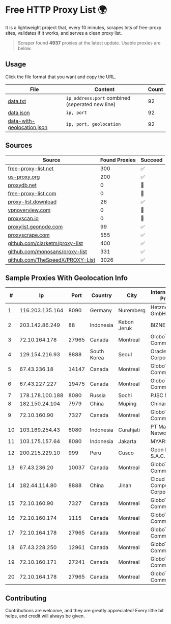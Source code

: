 
# Free HTTP Proxy List 🌍

It is a lightweight project that, every 10 minutes, scrapes lots of free-proxy sites, validates if it works, and serves a clean proxy list.


> Scraper found **4937** proxies at the latest update. Usable proxies are below.

## Usage

Click the file format that you want and copy the URL.


|File|Content|Count|
|----|-------|-----|
|[data.txt](https://raw.githubusercontent.com/themiralay/Proxy-List-World/master/data.txt)|`ip_address:port` combined (seperated new line)|92|
|[data.json](https://raw.githubusercontent.com/themiralay/Proxy-List-World/master/data.json)|`ip, port`|92|
|[data-with-geolocation.json](https://raw.githubusercontent.com/themiralay/Proxy-List-World/master/data-with-geolocation.json)|`ip, port, geolocation`|92|

## Sources

|Source|Found Proxies|Succeed|
|------|-------------|-------|
|[free-proxy-list.net](https://free-proxy-list.net)|300|✅|
|[us-proxy.org](https://www.us-proxy.org)|200|✅|
|[proxydb.net](http://proxydb.net)|0|🚫|
|[free-proxy-list.com](https://free-proxy-list.com/?page=&port=&type%5B%5D=http&type%5B%5D=https&up_time=0&search=Search)|0|🚫|
|[proxy-list.download](https://www.proxy-list.download/HTTP)|26|✅|
|[vpnoverview.com](https://vpnoverview.com/privacy/anonymous-browsing/free-proxy-servers)|0|🚫|
|[proxyscan.io](https://www.proxyscan.io)|0|🚫|
|[proxylist.geonode.com](https://proxylist.geonode.com/api/proxy-list?limit=300&page=1&sort_by=lastChecked&sort_type=desc&protocols=http,https)|99|✅|
|[proxyscrape.com](https://api.proxyscrape.com/v2/?request=displayproxies&protocol=http&timeout=10000&country=all&ssl=all&anonymity=all)|555|✅|
|[github.com/clarketm/proxy-list](https://raw.githubusercontent.com/clarketm/proxy-list/master/proxy-list-raw.txt)|400|✅|
|[github.com/monosans/proxy-list](https://raw.githubusercontent.com/monosans/proxy-list/main/proxies/http.txt)|331|✅|
|[github.com/TheSpeedX/PROXY-List](https://raw.githubusercontent.com/TheSpeedX/PROXY-List/master/http.txt)|3026|✅|


## Sample Proxies With Geolocation Info

|#|Ip|Port|Country|City|Internet Service Provider|
|-|--|----|-------|----|-------------------------|
|1|116.203.135.164|8090|Germany|Nuremberg|Hetzner Online GmbH|
|2|203.142.86.249|88|Indonesia|Kebon Jeruk|BIZNET|
|3|72.10.164.178|27965|Canada|Montreal|GloboTech Communications|
|4|129.154.216.93|8888|South Korea|Seoul|Oracle Corporation|
|5|67.43.236.18|14147|Canada|Montreal|GloboTech Communications|
|6|67.43.227.227|19475|Canada|Montreal|GloboTech Communications|
|7|178.178.100.188|8080|Russia|Sochi|PJSC MegaFon|
|8|182.150.24.104|7979|China|Muping|Chinanet|
|9|72.10.160.90|7327|Canada|Montreal|GloboTech Communications|
|10|103.169.254.43|6080|Indonesia|Curahjati|PT Master Star Network|
|11|103.175.157.64|8080|Indonesia|Jakarta|MYARSYILA|
|12|200.215.229.10|999|Peru|Cusco|Gpon Networks S.A.C.|
|13|67.43.236.20|10037|Canada|Montreal|GloboTech Communications|
|14|182.44.114.80|8888|China|Jinan|Cloud Computing Corporation|
|15|72.10.160.90|7327|Canada|Montreal|GloboTech Communications|
|16|72.10.160.174|1115|Canada|Montreal|GloboTech Communications|
|17|72.10.164.178|27965|Canada|Montreal|GloboTech Communications|
|18|67.43.228.250|12961|Canada|Montreal|GloboTech Communications|
|19|72.10.160.171|27241|Canada|Montreal|GloboTech Communications|
|20|72.10.164.178|27965|Canada|Montreal|GloboTech Communications|



## Contributing

Contributions are welcome, and they are greatly appreciated! Every
little bit helps, and credit will always be given.

